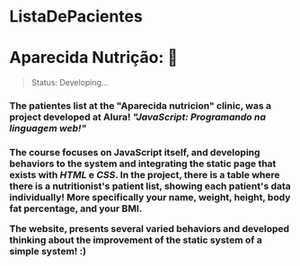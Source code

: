 # ListaDePacientes
<h1>Aparecida Nutrição: &#x1F34F;</h1>

>Status: Developing...

<h3>
The patientes list at the "Aparecida nutricion" clinic, was a project developed at Alura! <i>"JavaScript: Programando na linguagem web!"</i>
<h3>

<p>
The course focuses on JavaScript itself, and developing behaviors to the system and integrating
the static page that exists with <i>HTML</i> e <i>CSS</i>. In the project, there is a table where 
there is a nutritionist's patient list, showing each patient's data individually!
More specifically your name, weight, height, body fat percentage, and your BMI.
</p>

<footer>
The website, presents several varied behaviors and developed thinking about the improvement of the
static system of a simple system! :)
</footer>
